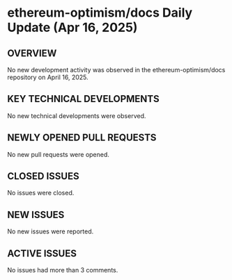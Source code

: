 # ethereum-optimism/docs Daily Update (Apr 16, 2025)
## OVERVIEW 
No new development activity was observed in the ethereum-optimism/docs repository on April 16, 2025.

## KEY TECHNICAL DEVELOPMENTS
No new technical developments were observed.

## NEWLY OPENED PULL REQUESTS
No new pull requests were opened.

## CLOSED ISSUES
No issues were closed.

## NEW ISSUES
No new issues were reported.

## ACTIVE ISSUES
No issues had more than 3 comments.